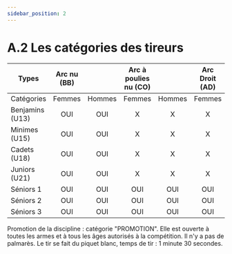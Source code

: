 ```yaml
---
sidebar_position: 2
---
```


# A.2 Les catégories des tireurs

| Types           | Arc nu (BB) || Arc à poulies nu (CO) || Arc Droit (AD) || Arc Libre (TL) || Arc Chasse (AC) ||
| --------------- | :---------: | :--------: | :-------------------: | :-------------------: | :------------: | :------------: | :------------: | :------------: | :-------------: | :-------------: |
| Catégories      | Femmes      | Hommes | Femmes                | Hommes | Femmes         | Hommes | Femmes         | Hommes | Femmes          | Hommes |
| Benjamins (U13) | OUI         | OUI    | X                     | X      | X              | X      | X              | X      | X               | X      |
| Minimes (U15)   | OUI         | OUI    | X                     | X      | X              | X      | X              | X      | X               | X      |
| Cadets (U18)    | OUI         | OUI    | X                     | X      | X              | X      | X              | X      | X               | X      |
| Juniors (U21)   | OUI         | OUI    | X                     | X      | X              | X      | OUI            | OUI    | X               | X      |
| Séniors 1       | OUI         | OUI    | OUI                   | OUI    | OUI            | OUI    | OUI            | OUI    | OUI             | OUI    |
| Séniors 2       | OUI         | OUI    | OUI                   | OUI    | OUI            | OUI    | OUI            | OUI    | OUI             | OUI    |
| Séniors 3       | OUI         | OUI    | OUI                   | OUI    | OUI            | OUI    | OUI            | OUI    | OUI             | OUI    |

Promotion de la discipline : catégorie "PROMOTION". Elle est ouverte à toutes les armes et à tous les
âges autorisés à la compétition. Il n'y a pas de palmarès. Le tir se fait du piquet blanc, temps de tir : 1
minute 30 secondes.
